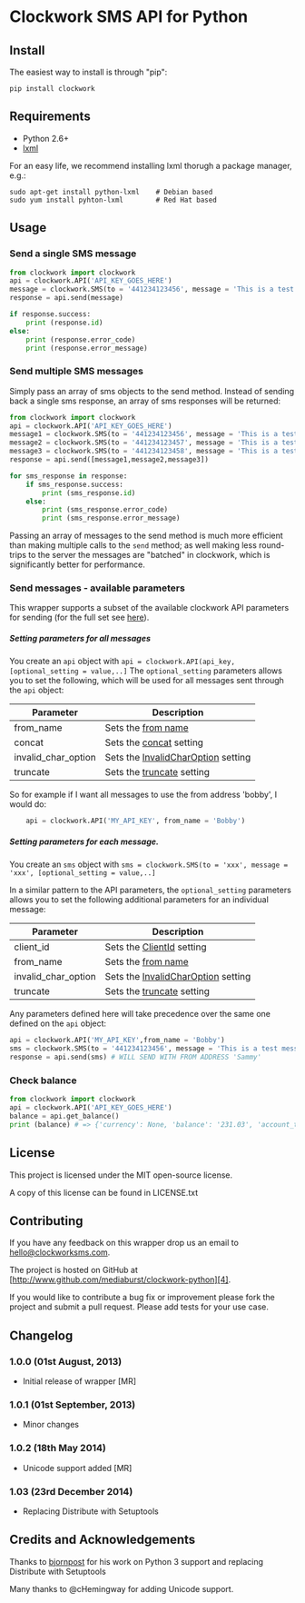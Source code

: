# Clockwork SMS API for Python

## Install

The easiest way to install is through "pip":
    
    pip install clockwork

## Requirements

* Python 2.6+
* [lxml][1] 

For an easy life, we recommend installing lxml thorugh a package manager, e.g.:
    
    sudo apt-get install python-lxml    # Debian based
    sudo yum install pyhton-lxml        # Red Hat based

## Usage

### Send a single SMS message

```python
from clockwork import clockwork
api = clockwork.API('API_KEY_GOES_HERE')
message = clockwork.SMS(to = '441234123456', message = 'This is a test message.')
response = api.send(message)

if response.success:
    print (response.id)
else:
    print (response.error_code)
    print (response.error_message)
```
   
### Send multiple SMS messages

Simply pass an array of sms objects to the send method. Instead of sending back a single sms response, an array of sms responses will be returned:

```python
from clockwork import clockwork
api = clockwork.API('API_KEY_GOES_HERE')
message1 = clockwork.SMS(to = '441234123456', message = 'This is a test message 1.')
message2 = clockwork.SMS(to = '441234123457', message = 'This is a test message 2.')
message3 = clockwork.SMS(to = '441234123458', message = 'This is a test message 3.')
response = api.send([message1,message2,message3])

for sms_response in response:
    if sms_response.success:
        print (sms_response.id)
    else:
        print (sms_response.error_code)
        print (sms_response.error_message)
```

Passing an array of messages to the send method is much more efficient than making multiple calls to the `send` method; as well making less round-trips to the server the messages are "batched" in clockwork, which is significantly better for performance.

### Send messages - available parameters

This wrapper supports a subset of the available clockwork API parameters for sending  (for the full set see [here][2]).

##### Setting parameters for all messages

You create an `api` object with `api = clockwork.API(api_key,[optional_setting = value,..]`
The `optional_setting` parameters allows you to set the following, which will be used for all messages sent through the `api` object:

Parameter | Description 
--------- | -----------  
from_name | Sets the [from name](http://www.clockworksms.com/doc/clever-stuff/xml-interface/send-sms/#param-from "from address") 
concat | Sets the [concat](http://www.clockworksms.com/doc/clever-stuff/xml-interface/send-sms/#param-concat) setting 
invalid_char_option | Sets the [InvalidCharOption](http://www.clockworksms.com/doc/clever-stuff/xml-interface/send-sms/#param-invalidcharaction) setting  
truncate | Sets the [truncate](http://www.clockworksms.com/doc/clever-stuff/xml-interface/send-sms/#param-truncate) setting

So for example if I want all messages to use the from address 'bobby', I would do:

```python
    api = clockwork.API('MY_API_KEY', from_name = 'Bobby')
```

##### Setting parameters for each message.

You create an `sms` object with `sms = clockwork.SMS(to = 'xxx', message = 'xxx', [optional_setting = value,..]`

In a similar pattern to the API parameters, the `optional_setting` parameters allows you to set the following additional parameters for an individual message:
 
Parameter | Description 
--------- | ----------- 
client_id | Sets the [ClientId](http://www.clockworksms.com/doc/clever-stuff/xml-interface/send-sms/#param-clientid) setting 
from_name | Sets the [from name](http://www.clockworksms.com/doc/clever-stuff/xml-interface/send-sms/#param-from "from address") 
invalid_char_option | Sets the [InvalidCharOption](http://www.clockworksms.com/doc/clever-stuff/xml-interface/send-sms/#param-invalidcharaction) setting  
truncate | Sets the [truncate](http://www.clockworksms.com/doc/clever-stuff/xml-interface/send-sms/#param-truncate) setting

Any parameters defined here will take precedence over the same one defined on the `api` object:

```python
api = clockwork.API('MY_API_KEY',from_name = 'Bobby')
sms = clockwork.SMS(to = '441234123456', message = 'This is a test message 1.', from_name = 'Sammy')
response = api.send(sms) # WILL SEND WITH FROM ADDRESS 'Sammy'
```

### Check balance

```python
from clockwork import clockwork
api = clockwork.API('API_KEY_GOES_HERE')
balance = api.get_balance()
print (balance) # => {'currency': None, 'balance': '231.03', 'account_type': 'PAYG'}
```

## License

This project is licensed under the MIT open-source license.

A copy of this license can be found in LICENSE.txt

## Contributing

If you have any feedback on this wrapper drop us an email to [hello@clockworksms.com][3].

The project is hosted on GitHub at [http://www.github.com/mediaburst/clockwork-python][4].

If you would like to contribute a bug fix or improvement please fork the project 
and submit a pull request. Please add tests for your use case.

[1]: http://lxml.de/
[2]: http://www.clockworksms.com/doc/clever-stuff/xml-interface/send-sms/
[3]: mailto:hello@clockworksms.com
[4]: http://www.github.com/mediaburst/clockwork-python

## Changelog

### 1.0.0 (01st August, 2013)

* Initial release of wrapper [MR]

### 1.0.1 (01st September, 2013)

* Minor changes

### 1.0.2 (18th May 2014)

* Unicode support added [MR]
 
### 1.03 (23rd December 2014)

* Replacing Distribute with Setuptools

## Credits and Acknowledgements
Thanks to [bjornpost](https://github.com/bjornpost) for his work on Python 3 support and replacing Distribute with Setuptools

Many thanks to @cHemingway for adding Unicode support.
